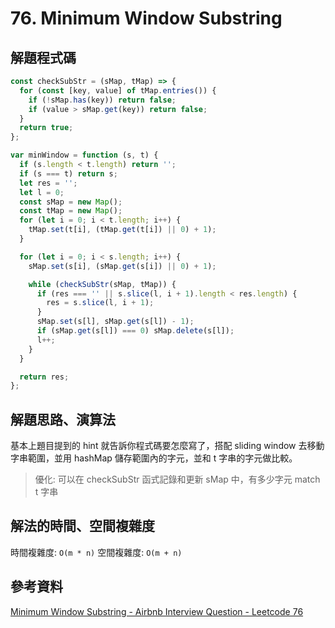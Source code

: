 # 76. Minimum Window Substring

## 解題程式碼

```javascript
const checkSubStr = (sMap, tMap) => {
  for (const [key, value] of tMap.entries()) {
    if (!sMap.has(key)) return false;
    if (value > sMap.get(key)) return false;
  }
  return true;
};

var minWindow = function (s, t) {
  if (s.length < t.length) return '';
  if (s === t) return s;
  let res = '';
  let l = 0;
  const sMap = new Map();
  const tMap = new Map();
  for (let i = 0; i < t.length; i++) {
    tMap.set(t[i], (tMap.get(t[i]) || 0) + 1);
  }

  for (let i = 0; i < s.length; i++) {
    sMap.set(s[i], (sMap.get(s[i]) || 0) + 1);

    while (checkSubStr(sMap, tMap)) {
      if (res === '' || s.slice(l, i + 1).length < res.length) {
        res = s.slice(l, i + 1);
      }
      sMap.set(s[l], sMap.get(s[l]) - 1);
      if (sMap.get(s[l]) === 0) sMap.delete(s[l]);
      l++;
    }
  }

  return res;
};
```

## 解題思路、演算法

基本上題目提到的 hint 就告訴你程式碼要怎麼寫了，搭配 sliding window 去移動字串範圍，並用 hashMap 儲存範圍內的字元，並和 t 字串的字元做比較。

> 優化: 可以在 checkSubStr 函式記錄和更新 sMap 中，有多少字元 match t 字串

## 解法的時間、空間複雜度

時間複雜度: `O(m * n)`
空間複雜度: `O(m + n)`

## 參考資料

[Minimum Window Substring - Airbnb Interview Question - Leetcode 76](https://youtu.be/jSto0O4AJbM)
